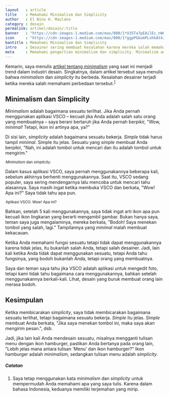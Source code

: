 ```yaml
---
layout   : article
title    : Memahami Minimalism dan Simplicity
author   : El Nino H. Maulana
category : desain
permalink: artikel/desain/:title
banner   : "https://cdn-images-1.medium.com/max/800/1*U35Ta7pEAilEc_nWGFWigg.png"
icon     : "https://cdn-images-1.medium.com/max/800/1*ggpPGbumPLxhkAtkzZ43ew.png"
bantitle : Memahami Minimalism dan Simplicity
intro    : Desainer sering membuat kesalahan karena mereka salah memahami perbedaan antara <em>minimalism</em> dan <em>simplicity</em>. Misalnya, tampilan aplikasi VSCO yang <em>minimal</em> malah membuat kekacauan.
meta     : Memahami pengertian minimalism dan simplicity. Minimalism adalah bagaimana sesuatu terlihat, sedangkan simplicity adalah bagaimana sesuatu bekerja.
---
```


Kemarin, saya menulis <a href="http://ransel.org/artikel/desain/memahami-menerapkan-minimalism-pada-desain" title="Tentang minimalism." target="_blank">artikel tentang <em>minimalism</em></a> yang saat ini menjadi trend dalam industri desain. Singkatnya, dalam artikel tersebut saya menulis bahwa *minimalism* dan *simplicity* itu berbeda. Kesalahan desainer terjadi ketika mereka salah memahami perbedaan tersebut.<sup><a href="#fn:1" title="Catatan Nr.1">1</a></sup>

## Minimalism dan Simplicity

*Minimalism* adalah bagaimana sesuatu terlihat. Jika Anda pernah menggunakan aplikasi VSCO – kecuali jika Anda adalah salah satu orang yang membuatnya – saya berani bertaruh jika Anda pernah berpikir, "Wow, *minimal!* Tetapi, ikon ini artinya apa, ya?"

Di sisi lain, *simplicity* adalah bagaimana sesuatu bekerja. *Simple* tidak harus tampil *minimal*. Simple itu jelas. Sesuatu yang *simple* membuat Anda berpikir, "Nah, ini adalah tombol untuk mencari dan itu adalah tombol untuk mengirim."

<img src="data:image/png;base64,R0lGODlhAQABAAD/ACwAAAAAAQABAAACADs=" data-src="https://cdn-images-1.medium.com/max/800/1*ETIWIetnxIk3ROAWkNjA_A.png" alt="Minimalism dan simplicity." title="Minimalism dan simplicity."><small class="site-article__caption"><em>Minimalism</em> dan <em>simplicity</em>.</small>

Dalam kasus aplikasi VSCO, saya pernah menggunakannya beberapa kali, sebelum akhirnya berhenti menggunakannya. Saat itu, VSCO sedang populer, saya sering mendengarnya lalu mencoba untuk mencari tahu alasannya. Saya masih ingat ketika membuka VSCO dan berkata, "Wow! Apa ini?" Saya tidak tahu apa pun.

<img src="data:image/png;base64,R0lGODlhAQABAAD/ACwAAAAAAQABAAACADs=" data-src="https://cdn-images-1.medium.com/max/800/1*sAVo7c97OKXQis1uvqegdQ.jpeg" alt="Aplikasi VSCO. Wow! Apa ini?" title="Aplikasi VSCO. Wow! Apa ini?"><small class="site-article__caption">Aplikasi VSCO. Wow! Apa ini?</small>

Bahkan, setelah 5 kali menggunakannya, saya tidak ingat arti ikon apa pun kecuali ikon lingkaran yang berarti mengambil gambar. Bukan hanya saya, teman saya juga mengalaminya, mereka berkata, "Bodoh! Saya menekan tombol yang salah, lagi." Tampilannya yang *minimal* malah membuat kekacauan.

Ketika Anda memahami fungsi sesuatu tetapi tidak dapat menggunakannya karena tidak jelas, itu bukanlah salah Anda, tetapi salah desainer. Jadi, lain kali ketika Anda tidak dapat menggunakan sesuatu, tetapi Anda tahu fungsinya, yang bodoh bukanlah Anda, tetapi orang yang membuatnya.

Saya dan teman saya tahu jika VSCO adalah aplikasi untuk mengedit foto, tetapi kami tidak tahu bagaimana cara menggunakannya, bahkan setelah menggunakannya berkali-kali. Lihat, desain yang buruk membuat orang lain merasa bodoh.

## Kesimpulan

Ketika membicarakan *simplicity*, saya tidak membicarakan bagaimana sesuatu terlihat, tetapi bagaimana sesuatu bekerja. *Simple* itu jelas. *Simple* membuat Anda berkata, "Jika saya menekan tombol ini, maka saya akan mengirim pesan.", dsb.

Jadi, jika lain kali Anda mendesain sesuatu, misalnya mengganti tulisan menu dengan ikon hamburger, pastikan Anda bertanya pada orang lain, "Lebih jelas mana antara tulisan 'Menu' dan ikon hamburger?" Ikon hamburger adalah *minimalism*, sedangkan tulisan menu adalah *simplicity*.

##### Catatan

<ol>
    <li id="fn:1">
        Saya tetap menggunakan kata <em>minimalism</em> dan <em>simplicity</em> untuk mempermudah Anda memahami apa yang saya tulis. Karena dalam bahasa Indonesia, keduanya memiliki terjemahan yang mirip.
    </li>
</ol>
